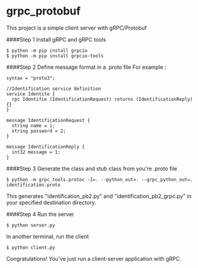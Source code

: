 # grpc_protobuf
This project is a simple client server with gRPC/Protobuf

####Step 1
Install gRPC and gRPC tools
```
$ python -m pip install grpcio
$ python -m pip install grpcio-tools
```

####Step 2
Define message format in a .proto file
For example : 

```
syntax = "proto3";

//Identification service definition
service Identite {
  rpc Identifie (IdentificationRequest) returns (IdentificationReply) {}
}

message IdentificationRequest {
  string name = 1;
  string password = 2;
}

message IdentificationReply {
  int32 message = 1;
}
```
####Step 3
Generate the class and stub class from you're .proto file 
```
$ python -m grpc_tools.protoc -I=. --python_out=. --grpc_python_out=. identification.proto

```
This generates "identification_pb2.py" and "identification_pb2_grpc.py"  in your specified destination directory. 

####Step 4
Run the server
```
$ python server.py
```

In another terminal, run the client
```
$ python client.py
```

Congratulations! You’ve just run a client-server application with gRPC.
